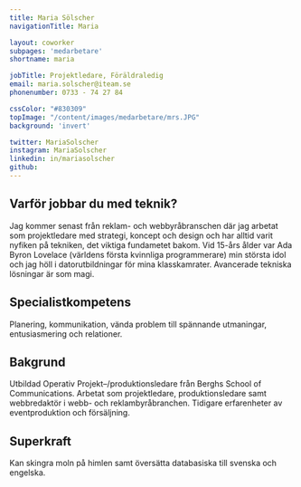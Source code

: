 ```yaml
---
title: Maria Sölscher
navigationTitle: Maria

layout: coworker
subpages: 'medarbetare'
shortname: maria

jobTitle: Projektledare, Föräldraledig
email: maria.solscher@iteam.se
phonenumber: 0733 - 74 27 84

cssColor: "#830309"
topImage: "/content/images/medarbetare/mrs.JPG"
background: 'invert'

twitter: MariaSolscher
instagram: MariaSolscher
linkedin: in/mariasolscher
github:
---
```


## Varför jobbar du med teknik?
Jag kommer senast från reklam- och webbyråbranschen där jag arbetat som projektledare med strategi, koncept och design och har alltid varit nyfiken på tekniken, det viktiga fundametet bakom. Vid 15-års ålder var Ada Byron Lovelace (världens första kvinnliga programmerare) min största idol och jag höll i datorutbildningar för mina klasskamrater. Avancerade tekniska lösningar är som magi.

## Specialistkompetens
Planering, kommunikation, vända problem till spännande utmaningar, entusiasmering och relationer.

## Bakgrund
Utbildad Operativ Projekt–/produktionsledare från Berghs School of Communications. Arbetat som projektledare, produktionsledare samt webbredaktör i webb- och reklambyråbranchen. Tidigare erfarenheter av eventproduktion och försäljning.

## Superkraft
Kan skingra moln på himlen samt översätta databasiska till svenska och engelska.